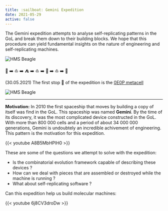 ```yaml
---
title: :sailboat: Gemini Expedition
date: 2021-05-29
active: false
---
```


The Gemini expedition attempts to analyse self-replicating patterns in the GoL and break them down to their building blocks. We hope that this procedure can yield fundamental insights on the nature of engineering and self-replicating machines.

![HMS Beagle](https://galapagos.netlify.app/gemini/beagle-ones-zeros-dna.PNG)

:city_sunrise:  :arrow_right: :sailboat: :arrow_right: :tent:  :arrow_right: :boat: :arrow_right: :tokyo_tower:  :arrow_right: :boat: :arrow_right: :city_sunrise:

(30.05.2021) The first stop :round_pushpin: of the expedition is the [0E0P metacell](https://www.conwaylife.com/wiki/0E0P_metacell)

![HMS Beagle](https://galapagos.netlify.app/gemini/metacell.PNG)

<!--more-->
---
**Motivation:** In 2010 the first spaceship that moves by building a copy of itself was find in the GoL. This spaceship was named **Gemini**. By the time of its discovery, it was the most complicated device constructed in the GoL. With more than 800 000 cells and a period of about 34 000 000 generations, Gemini is undoubtely an incredible achivement of engineering. This pattern is the motivation for this expedition.

{{< youtube A8B5MbHPlH0 >}}

These are some of the questions we attempt to solve with the expedition:

- Is the combinatorial evolution framework capable of describing these devices ?
- How can we deal with pieces that are assembled or destroyed while the machine is running ?
- What about self-replicating software ?

Can this expedition help us build molecular machines:

{{< youtube 6j8CV3droDw >}}

